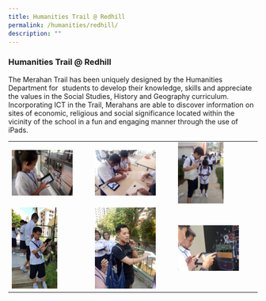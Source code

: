 ```yaml
---
title: Humanities Trail @ Redhill
permalink: /humanities/redhill/
description: ""
---
```

### Humanities Trail @ Redhill

The Merahan Trail has been uniquely designed by the Humanities Department for  students to develop their knowledge, skills and appreciate the values in the Social Studies, History and Geography curriculum. Incorporating ICT in the Trail, Merahans are able to discover information on sites of economic, religious and social significance located within the vicinity of the school in a fun and engaging manner through the use of iPads.

|  |  |  |
|---|---|---|
| <img src="/images/humanities1.png" style="width:80%">   | <img src="/images/humanities2.png" style="width:80%">   | <img src="/images/humanities3.png" style="width:60%"> |
| <img src="/images/humanities4.png" style="width:60%"> | <img src="/images/humanities5.png" style="width:80%"> | <img src="/images/humanities6.png" style="width:80%"> |
